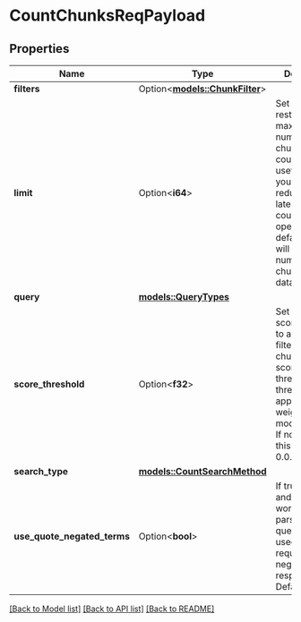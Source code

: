 # CountChunksReqPayload

## Properties

Name | Type | Description | Notes
------------ | ------------- | ------------- | -------------
**filters** | Option<[**models::ChunkFilter**](ChunkFilter.md)> |  | [optional]
**limit** | Option<**i64**> | Set limit to restrict the maximum number of chunks to count. This is useful for when you want to reduce the latency of the count operation. By default the limit will be the number of chunks in the dataset. | [optional]
**query** | [**models::QueryTypes**](QueryTypes.md) |  | 
**score_threshold** | Option<**f32**> | Set score_threshold to a float to filter out chunks with a score below the threshold. This threshold applies before weight and bias modifications. If not specified, this defaults to 0.0. | [optional]
**search_type** | [**models::CountSearchMethod**](CountSearchMethod.md) |  | 
**use_quote_negated_terms** | Option<**bool**> | If true, quoted and - prefixed words will be parsed from the queries and used as required and negated words respectively. Default is false. | [optional]

[[Back to Model list]](../README.md#documentation-for-models) [[Back to API list]](../README.md#documentation-for-api-endpoints) [[Back to README]](../README.md)



